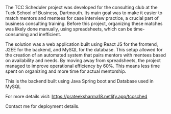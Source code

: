 The TCC Scheduler project was developed for the consulting club at the Tuck School of Business, Dartmouth. Its main goal was to make it easier to match mentors and mentees for case interview practice, a crucial part of business consulting training. Before this project, organizing these matches was likely done manually, using spreadsheets, which can be time-consuming and inefficient.

The solution was a web application built using React JS for the frontend, J2EE for the backend, and MySQL for the database. This setup allowed for the creation of an automated system that pairs mentors with mentees based on availability and needs. By moving away from spreadsheets, the project managed to improve operational efficiency by 60%. This means less time spent on organizing and more time for actual mentorship.

This is the backend built using Java Spring boot and Database used in MySQL

For more details visit: https://prateeksharma18.netlify.app/tccsched

Contact me for deployment details.
